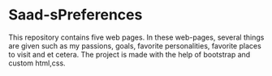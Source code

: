 # Saad-sPreferences
This repository contains five web pages. In these web-pages, several things are given such as my passions, goals, favorite personalities, favorite places to visit and et cetera.
The project is made with the help of bootstrap and custom html,css.